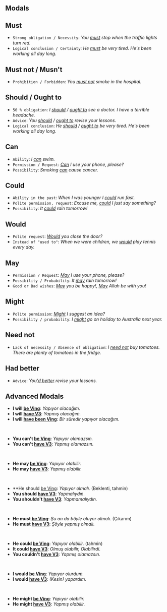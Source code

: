 ## Modals

## Must	
* `Strong obligation / Necessity`: _You <ins>must</ins> stop when the traffic lights turn red._
* `Logical conclusion / Certainty`: 	_He <ins>must</ins> be very tired. He's been working all day long._

## Must not / Musn't
* `Prohibition / Forbidden`: _You <ins>must not</ins> smoke in the hospital._

## Should / Ought to
* `50 % obligation`: _I <ins>should</ins> / <ins>ought to</ins> see a doctor. I have a terrible headache._
* `Advice`: _You <ins>should</ins> / <ins>ought to</ins> revise your lessons._
* `Logical conclusion`: _He <ins>should</ins> / <ins>ought to</ins> be very tired. He's been working all day long._

## Can
* `Ability`:	_I <ins>can</ins> swim._
* `Permission / Request`: _<ins>Can</ins> I use your phone, please?_
* `Possibility`: _Smoking <ins>can</ins> cause cancer._

## Could
* `Ability in the past`:	_When I was younger I <ins>could</ins> run fast._
* `Polite permission, request`: _Excuse me, <ins>could</ins> I just say something?_
* `Possibility`: _It <ins>could</ins> rain tomorrow!_

## Would
* `Polite request`: _<ins>Would</ins> you close the door?_
* `Instead of "used to"`: _When we were children, we <ins>would</ins> play tennis every day._ 

## May
* `Permission / Request`: _<ins>May</ins> I use your phone, please?_
* `Possibility / Probability`: _It <ins>may</ins> rain tomorrow!_
* `Good or Bad wishes`: _<ins>May</ins> you be happy!, <ins>May</ins> Allah be with you!_

## Might
* `Polite permission`: _<ins>Might</ins> I suggest an idea?_
* `Possibility / probability`: _I <ins>might</ins> go on holiday to Australia next year._

## Need not
* `Lack of necessity / Absence of obligation`: _I <ins>need not</ins> buy tomatoes. There are plenty of tomatoes in the fridge._

## Had better
* `Advice`: _You<ins>'d better</ins> revise your lessons._

## Advanced Modals

* **I will <ins>be Ving</ins>**: _Yapıyor olacağım._
* **I will <ins>have V3</ins>**: _Yapmış olacağım._ 
* **I will <ins>have been Ving</ins>**: _Bir süredir yapıyor olacağım._ 

<br>

* **You can't <ins>be Ving</ins>**: _Yapıyor olamazsın._
* **You can't <ins>have V3</ins>**: _Yapmış olamazsın._

<br>

* **He may <ins>be Ving</ins>**: _Yapıyor olabilir._
* **He may <ins>have V3</ins>**: _Yapmış olabilir._

<br>

* **He should <ins>be Ving</ins>: _Yapıyor olmalı._ (Beklenti, tahmin)
* **You should <ins>have V3</ins>**: _Yapmalıydın._
* **You shouldn't <ins>have V3</ins>**: _Yapmamalıydın._

<br>

* **He must <ins>be Ving</ins>**: _Şu an da böyle oluyor olmalı._ (Çıkarım)
* **He must <ins>have V3</ins>**: _Şöyle yapmış olmalı._

<br>

* **He could <ins>be Ving</ins>**: _Yapıyor olabilir._ (tahmin)
* **It could <ins>have V3</ins>**: _Olmuş olabilir, Olabilirdi._
* **You couldn't <ins>have V3</ins>**: _Yapmış olamazsın._

<br>

* **I would <ins>be Ving</ins>**: _Yapıyor olurdum._
* **I would <ins>have V3</ins>**: _(Kesin) yapardım._

<br>

* **He might <ins>be Ving</ins>**: _Yapıyor olabilir._
* **He might <ins>have V3</ins>**: _Yapmış olabilir._ 
